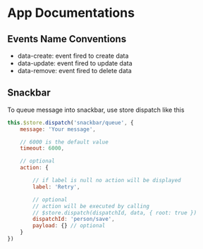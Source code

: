 # App Documentations

## Events Name Conventions

- data-create: event fired to create data
- data-update: event fired to update data
- data-remove: event fired to delete data

## Snackbar

To queue message into snackbar, use store dispatch like this

```JavaScript
this.$store.dispatch('snackbar/queue', {
    message: 'Your message',

    // 6000 is the default value
    timeout: 6000,

    // optional
    action: {

        // if label is null no action will be displayed
        label: 'Retry',

        // optional
        // action will be executed by calling
        // $store.dispatch(dispatchId, data, { root: true })
        dispatchId: 'person/save',
        payload: {} // optional
    }
})
```
